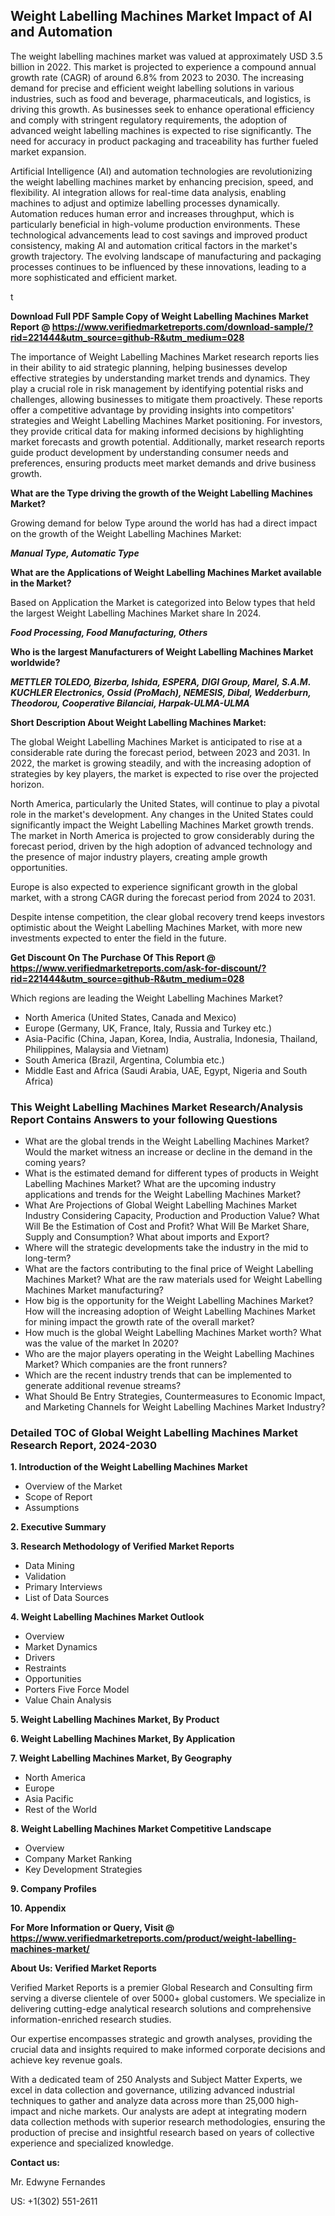 <h2>Weight Labelling Machines Market Impact of AI and Automation</h2><p>The weight labelling machines market was valued at approximately USD 3.5 billion in 2022. This market is projected to experience a compound annual growth rate (CAGR) of around 6.8% from 2023 to 2030. The increasing demand for precise and efficient weight labelling solutions in various industries, such as food and beverage, pharmaceuticals, and logistics, is driving this growth. As businesses seek to enhance operational efficiency and comply with stringent regulatory requirements, the adoption of advanced weight labelling machines is expected to rise significantly. The need for accuracy in product packaging and traceability has further fueled market expansion.</p><p>Artificial Intelligence (AI) and automation technologies are revolutionizing the weight labelling machines market by enhancing precision, speed, and flexibility. AI integration allows for real-time data analysis, enabling machines to adjust and optimize labelling processes dynamically. Automation reduces human error and increases throughput, which is particularly beneficial in high-volume production environments. These technological advancements lead to cost savings and improved product consistency, making AI and automation critical factors in the market's growth trajectory. The evolving landscape of manufacturing and packaging processes continues to be influenced by these innovations, leading to a more sophisticated and efficient market.</p>t</p><p id="" class=""><strong>Download Full PDF Sample Copy of Weight Labelling Machines Market Report @ <a href="https://www.verifiedmarketreports.com/download-sample/?rid=221444&utm_source=github-R&utm_medium=028" target="_blank">https://www.verifiedmarketreports.com/download-sample/?rid=221444&utm_source=github-R&utm_medium=028</a></strong></p><p>The importance of&nbsp;Weight Labelling Machines Market research reports lies in their ability to aid strategic planning, helping businesses develop effective strategies by understanding market trends and dynamics. They play a crucial role in risk management by identifying potential risks and challenges, allowing businesses to mitigate them proactively. These reports offer a competitive advantage by providing insights into competitors' strategies and Weight Labelling Machines Market positioning. For investors, they provide critical data for making informed decisions by highlighting market forecasts and growth potential. Additionally, market research reports guide product development by understanding consumer needs and preferences, ensuring products meet market demands and drive business growth.</p><p><strong>What are the&nbsp;Type driving the growth of the Weight Labelling Machines Market?</strong></p><p id="" class="">Growing demand for below Type around the world has had a direct impact on the growth of the Weight Labelling Machines Market:</p><em><strong>Manual Type, Automatic Type</strong></em></p><strong>What are the&nbsp;Applications&nbsp;of Weight Labelling Machines Market available in the Market?</strong></p><p id="" class="">Based on Application the Market is categorized into Below types that held the largest Weight Labelling Machines Market share In 2024.</p><em><strong>Food Processing, Food Manufacturing, Others</strong></em></p><strong>Who is the largest Manufacturers of Weight Labelling Machines Market worldwide?</strong></p><p><em><strong>METTLER TOLEDO, Bizerba, Ishida, ESPERA, DIGI Group, Marel, S.A.M. KUCHLER Electronics, Ossid (ProMach), NEMESIS, Dibal, Wedderburn, Theodorou, Cooperative Bilanciai, Harpak-ULMA-ULMA</strong></em></p><p id="" class=""><strong>Short Description About Weight Labelling Machines Market:</strong></p><p>The global Weight Labelling Machines Market is anticipated to rise at a considerable rate during the forecast period, between 2023 and 2031. In 2022, the market is growing steadily, and with the increasing adoption of strategies by key players, the market is expected to rise over the projected horizon.</p><p>North America, particularly the United States, will continue to play a pivotal role in the market's development. Any changes in the United States could significantly impact the Weight Labelling Machines Market growth trends. The market in North America is projected to grow considerably during the forecast period, driven by the high adoption of advanced technology and the presence of major industry players, creating ample growth opportunities.</p><p>Europe is also expected to experience significant growth in the global market, with a strong CAGR during the forecast period from 2024 to 2031.</p><p>Despite intense competition, the clear global recovery trend keeps investors optimistic about the Weight Labelling Machines Market, with more new investments expected to enter the field in the future.</p><p id="" class=""><strong>Get Discount On The Purchase Of This Report @ <a href="https://www.verifiedmarketreports.com/ask-for-discount/?rid=221444&utm_source=github-R&utm_medium=028" target="_blank">https://www.verifiedmarketreports.com/ask-for-discount/?rid=221444&utm_source=github-R&utm_medium=028</a></strong></p>Which regions are leading the Weight Labelling Machines Market?</p><ul><li>North America (United States, Canada and Mexico)</li><li>Europe (Germany, UK, France, Italy, Russia and Turkey etc.)</li><li>Asia-Pacific (China, Japan, Korea, India, Australia, Indonesia, Thailand, Philippines, Malaysia and Vietnam)</li><li>South America (Brazil, Argentina, Columbia etc.)</li><li>Middle East and Africa (Saudi Arabia, UAE, Egypt, Nigeria and South Africa)</li></ul><h3 id="" class="">This Weight Labelling Machines Market Research/Analysis Report Contains Answers to your following Questions</h3><ul><li>What are the global trends in the Weight Labelling Machines Market? Would the market witness an increase or decline in the demand in the coming years?</li><li>What is the estimated demand for different types of products in Weight Labelling Machines Market? What are the upcoming industry applications and trends for the Weight Labelling Machines Market?</li><li>What Are Projections of Global Weight Labelling Machines Market Industry Considering Capacity, Production and Production Value? What Will Be the Estimation of Cost and Profit? What Will Be Market Share, Supply and Consumption? What about imports and Export?</li><li>Where will the strategic developments take the industry in the mid to long-term?</li><li>What are the factors contributing to the final price of Weight Labelling Machines Market? What are the raw materials used for Weight Labelling Machines Market manufacturing?</li><li>How big is the opportunity for the Weight Labelling Machines Market? How will the increasing adoption of Weight Labelling Machines Market for mining impact the growth rate of the overall market?</li><li>How much is the global Weight Labelling Machines Market worth? What was the value of the market In 2020?</li><li>Who are the major players operating in the Weight Labelling Machines Market? Which companies are the front runners?</li><li>Which are the recent industry trends that can be implemented to generate additional revenue streams?</li><li>What Should Be Entry Strategies, Countermeasures to Economic Impact, and Marketing Channels for Weight Labelling Machines Market Industry?</li></ul><h3 id="" class="">Detailed TOC of Global Weight Labelling Machines Market Research Report, 2024-2030</h3><p id="" class=""><strong>1. Introduction of the Weight Labelling Machines Market</strong></p><ul><li>Overview of the Market</li><li>Scope of Report</li><li>Assumptions</li></ul><p id="" class=""><strong>2. Executive Summary</strong></p><p id="" class=""><strong>3. Research Methodology of Verified Market Reports</strong></p><ul><li>Data Mining</li><li>Validation</li><li>Primary Interviews</li><li>List of Data Sources</li></ul><p id="" class=""><strong>4. Weight Labelling Machines Market Outlook</strong></p><ul><li>Overview</li><li>Market Dynamics</li><li>Drivers</li><li>Restraints</li><li>Opportunities</li><li>Porters Five Force Model</li><li>Value Chain Analysis</li></ul><p id="" class=""><strong>5. Weight Labelling Machines Market, By Product</strong></p><p id="" class=""><strong>6. Weight Labelling Machines Market, By Application</strong></p><p id="" class=""><strong>7. Weight Labelling Machines Market, By Geography</strong></p><ul><li>North America</li><li>Europe</li><li>Asia Pacific</li><li>Rest of the World</li></ul><p id="" class=""><strong>8. Weight Labelling Machines Market Competitive Landscape</strong></p><ul><li>Overview</li><li>Company Market Ranking</li><li>Key Development Strategies</li></ul><p id="" class=""><strong>9. Company Profiles</strong></p><p id="" class=""><strong>10. Appendix</strong></p><p id="" class=""><strong>For More Information or Query, Visit @ <a href="https://www.verifiedmarketreports.com/product/weight-labelling-machines-market/" target="_blank">https://www.verifiedmarketreports.com/product/weight-labelling-machines-market/</a></strong></p><p id="" class=""><strong>About Us: Verified Market Reports</strong></p><p id="" class="">Verified Market Reports is a premier Global Research and Consulting firm serving a diverse clientele of over 5000+ global customers. We specialize in delivering cutting-edge analytical research solutions and comprehensive information-enriched research studies.</p><p id="" class="">Our expertise encompasses strategic and growth analyses, providing the crucial data and insights required to make informed corporate decisions and achieve key revenue goals.</p><p id="" class="">With a dedicated team of 250 Analysts and Subject Matter Experts, we excel in data collection and governance, utilizing advanced industrial techniques to gather and analyze data across more than 25,000 high-impact and niche markets. Our analysts are adept at integrating modern data collection methods with superior research methodologies, ensuring the production of precise and insightful research based on years of collective experience and specialized knowledge.</p><p id="" class=""><strong>Contact us:</strong></p><p id="" class="">Mr. Edwyne Fernandes</p><p id="" class="">US: +1(302) 551-2611</p>